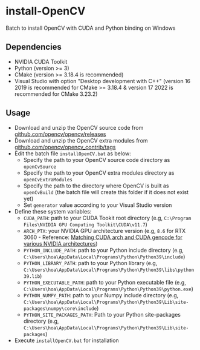 # install-OpenCV
Batch to install OpenCV with CUDA and Python binding on Windows
## Dependencies
- NVIDIA CUDA Toolkit
- Python (version >= 3)
- CMake (version >= 3.18.4 is recommended)
- Visual Studio with option "Desktop development with C++" (version 16 2019 is recommended for CMake >= 3.18.4 & version 17 2022 is recommended for CMake 3.23.2)
## Usage
- Download and unzip the OpenCV source code from [github.com/opencv/opencv/releases](https://github.com/opencv/opencv/releases)
- Download and unzip the OpenCV extra modules from [github.com/opencv/opencv_contrib/tags](https://github.com/opencv/opencv_contrib/tags)
- Edit the batch file `installOpenCV.bat` as below:
   - Specify the path to your OpenCV source code directory as `openCvSource`
   - Specify the path to your OpenCV extra modules directory as `openCvExtraModules`
   - Specify the path to the directory where OpenCV is built as `openCvBuild` (the batch file will create this folder if it does not exist yet)
   - Set `generator` value according to your Visual Studio version
- Define these system variables:
   - `CUDA_PATH`: path to your CUDA Tookit root directory (e.g, ``C:\Program Files\NVIDIA GPU Computing Toolkit\CUDA\v11.7``)
   - `ARCH_PTX`: your NVIDIA GPU architecture version (e.g, ``8.6`` for RTX 3060 - Reference: [Matching CUDA arch and CUDA gencode for various NVIDIA architectures](https://arnon.dk/matching-sm-architectures-arch-and-gencode-for-various-nvidia-cards/))
   - `PYTHON_INCLUDE_PATH`: path to your Python include directory (e.g, ``C:\Users\hoa\AppData\Local\Programs\Python\Python39\include``)
   - `PYTHON_LIBRARY_PATH`: path to your Python library (e.g, ``C:\Users\hoa\AppData\Local\Programs\Python\Python39\libs\python39.lib``)
   - `PYTHON_EXECUTABLE_PATH`: path to your Python executable file (e.g, ``C:\Users\hoa\AppData\Local\Programs\Python\Python39\python.exe``)
   - `PYTHON_NUMPY_PATH`: path to your Numpy include directory (e.g, ``C:\Users\hoa\AppData\Local\Programs\Python\Python39\Lib\site-packages\numpy\core\include``)
   - `PYTHON_SITE_PACKAGES_PATH`: Path to your Python site-packages directory (e.g, ``C:\Users\hoa\AppData\Local\Programs\Python\Python39\Lib\site-packages``) 
- Execute `installOpenCV.bat` for installation

